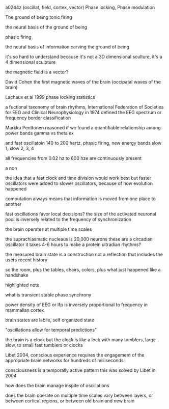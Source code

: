 a0244z
(oscillat, field, cortex, vector)
Phase locking, Phase modulation

The ground of being
tonic firing

the neural basis of the ground of being

phasic firing

the neural basis of information carving the ground of being

it's so hard to understand because it's not a 3D dimensional sculture, it's a 4 dimensional sculpture

the magnetic field is a vector?

David Cohen the first magnetic waves of the brain (occipatal waves of the brain)

Lachaux et al 1999 phase locking statistics

a fuctional taxonomy of brain rhythms, International Federation of Societies for EEG and Clinical Neurophysiology in 1974 defined the EEG spectrum or frequency border classification

Markku Penttonen reasoned if we found a quantifiable relationship among power bands gamma vs theta ex

and fast oscillatoin 140 to 200 hertz, phasic firing, new energy bands slow 1, slow 2, 3, 4

all frequencies from 0.02 hz to 600 hze are continuously present

a non

the idea that a fast clock and time division would work best but faster oscillators were added to slower oscillators, because of how evolution happened

computation always means that information is moved from one place to another

fast oscillations favor local decisions?
the size of the activated neuronal pool is inversely related to the frequency of synchronization

the brain operates at multiple time scales

the suprachiasmatic nucleaus is 20,000 neurons these are a circadian oscillator
it takes 4-6 hours to make a protein
ultradian rhythms?

the measured brain state is a construction not a reflection that includes the users recent history

so the room, plus the tables, chairs, colors, plus what just happened like a handshake

highlighted note

what is transient stable phase synchrony

power density of EEG or lfp is inversely proportional to frequency in mammalian cortex

brain states are labile, self organized state

"oscillations allow for temporal predictions"

the brain is a clock
but the clock is like a lock with many tumblers, large slow, to small fast tumblers or clocks

Libet 2004, conscious experience requires the engagement of the appropriate brain networks for hundreds of milliseconds

consciousness is a temporally active pattern
this was solved by Libet in 2004

how does the brain manage inspite of oscillations

does the brain operate on multiple time scales vary between layers, or between cortical regions, or between old brain and new brain









